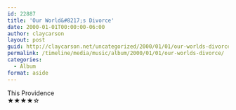 ```yaml
---
id: 22887
title: 'Our World&#8217;s Divorce'
date: 2000-01-01T00:00:00-06:00
author: claycarson
layout: post
guid: http://claycarson.net/uncategorized/2000/01/01/our-worlds-divorce/
permalink: /timeline/media/music/album/2000/01/01/our-worlds-divorce/
categories:
  - Album
format: aside
---
```

<div class="media-details"></div>

<div class="media-creator">This Providence</div>

<div class="media-rating">★★★★☆</div>